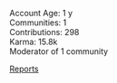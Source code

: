 Account Age: 1 y                                                     
Communities: 1                                                       
Contributions: 298                                                  
Karma: 15.8k                                                           
Moderator of 1 community                                   

[Reports](/Reporters/godlys575)
